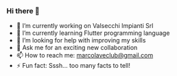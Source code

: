 ### Hi there 👋

- 🔭 I’m currently working on Valsecchi Impianti Srl
- 🌱 I’m currently learning Flutter programming language
- 🤔 I’m looking for help with improving my skills
- 💬 Ask me for an exciting new collaboration 
- 📫 How to reach me: marcolaveclub@gmail.com
- ⚡ Fun fact: Sssh... too many facts to tell!
